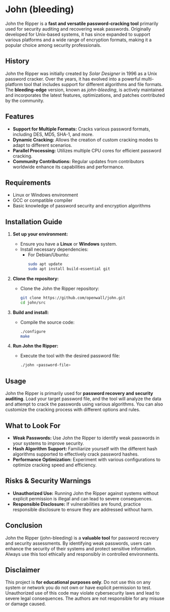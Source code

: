 # John (bleeding)

John the Ripper is a **fast and versatile password-cracking tool** primarily used for security auditing and recovering weak passwords. Originally developed for Unix-based systems, it has since expanded to support various platforms and a wide range of encryption formats, making it a popular choice among security professionals.

## History
John the Ripper was initially created by *Solar Designer* in 1996 as a Unix password cracker. Over the years, it has evolved into a powerful multi-platform tool that includes support for different algorithms and file formats. The **bleeding-edge** version, known as *john-bleeding*, is actively maintained and incorporates the latest features, optimizations, and patches contributed by the community.

## Features
- **Support for Multiple Formats:** Cracks various password formats, including DES, MD5, SHA-1, and more.
- **Dynamic Cracking:** Allows the creation of custom cracking modes to adapt to different scenarios.
- **Parallel Processing:** Utilizes multiple CPU cores for efficient password cracking.
- **Community Contributions:** Regular updates from contributors worldwide enhance its capabilities and performance.

## Requirements
- Linux or Windows environment
- GCC or compatible compiler
- Basic knowledge of password security and encryption algorithms

## Installation Guide

1. **Set up your environment:**
   - Ensure you have a **Linux** or **Windows** system.
   - Install necessary dependencies:
     - For Debian/Ubuntu:
       ```bash
       sudo apt update
       sudo apt install build-essential git
       ```

2. **Clone the repository:**
   - Clone the John the Ripper repository:
     ```bash
     git clone https://github.com/openwall/john.git
     cd john/src
     ```

3. **Build and install:**
   - Compile the source code:
     ```bash
     ./configure
     make
     ```

4. **Run John the Ripper:**
   - Execute the tool with the desired password file:
     ```bash
     ./john <password-file>
     ```

## Usage
John the Ripper is primarily used for **password recovery and security auditing**. Load your target password file, and the tool will analyze the data and attempt to crack the passwords using various algorithms. You can also customize the cracking process with different options and rules.

## What to Look For
- **Weak Passwords:** Use John the Ripper to identify weak passwords in your systems to improve security.
- **Hash Algorithm Support:** Familiarize yourself with the different hash algorithms supported to effectively crack password hashes.
- **Performance Optimization:** Experiment with various configurations to optimize cracking speed and efficiency.

## Risks & Security Warnings
- **Unauthorized Use:** Running John the Ripper against systems without explicit permission is illegal and can lead to severe consequences.
- **Responsible Disclosure:** If vulnerabilities are found, practice responsible disclosure to ensure they are addressed without harm.

## Conclusion
John the Ripper (john-bleeding) is a **valuable tool** for password recovery and security assessments. By identifying weak passwords, users can enhance the security of their systems and protect sensitive information. Always use this tool ethically and responsibly in controlled environments.

## Disclaimer
This project is **for educational purposes only**. Do not use this on any system or network you do not own or have explicit permission to test. Unauthorized use of this code may violate cybersecurity laws and lead to severe legal consequences. The authors are not responsible for any misuse or damage caused.
